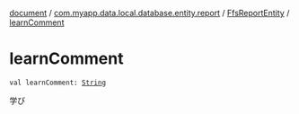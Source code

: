 [document](../../index.md) / [com.myapp.data.local.database.entity.report](../index.md) / [FfsReportEntity](index.md) / [learnComment](./learn-comment.md)

# learnComment

`val learnComment: `[`String`](https://kotlinlang.org/api/latest/jvm/stdlib/kotlin/-string/index.html)

学び

